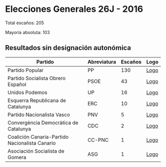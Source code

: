 # Elecciones Generales 26J - 2016

Total escaños: 205

Mayoría absoluta: 103

## Resultados sin designación autonómica

| Partido | Abreviatura | Escaños | Logo |
| - | - | - | - |
| Partido Popular | PP | 130 | [Logo](https://github.com/playzzz/Pactos/blob/master/Logos/PP.jpg?raw=true)
| Partido Socialista Obrero Español | PSOE | 43 | [Logo](https://github.com/playzzz/Pactos/blob/master/Logos/PSOE.jpg?raw=true)
| Unidos Podemos | UP | 16 | [Logo](https://github.com/playzzz/Pactos/blob/master/Logos/UP.jpg?raw=true)
| Esquerra Republicana de Catalunya | ERC | 10 | [Logo](https://github.com/playzzz/Pactos/blob/master/Logos/ERC.jpg?raw=true)
| Partido Nacionalista Vasco | PNV | 5 | [Logo](https://github.com/playzzz/Pactos/blob/master/Logos/PNV.jpg?raw=true)
| Convergència Democràtica de Catalunya | CDC | 2 | [Logo](https://github.com/playzzz/Pactos/blob/master/Logos/CDC.jpg?raw=true)
| Coalición Canaria-Partido Nacionalista Canario | CC-PNC | 1 | [Logo](https://github.com/playzzz/Pactos/blob/master/Logos/CC.jpg?raw=true)
| Asociación Socialista de Gomera | ASG | 1 | [Logo](https://github.com/playzzz/Pactos/blob/master/Logos/ASG.jpg?raw=true)
